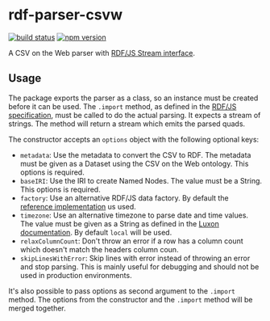 # rdf-parser-csvw

[![build status](https://img.shields.io/github/actions/workflow/status/rdf-ext/rdf-parser-csvw/test.yaml?branch=master)](https://github.com/rdf-ext/rdf-parser-csvw/actions/workflows/test.yaml)
[![npm version](https://img.shields.io/npm/v/rdf-parser-csvw.svg)](https://www.npmjs.com/package/rdf-parser-csvw)

A CSV on the Web parser with [RDF/JS Stream interface](https://github.com/rdfjs/representation-task-force/).

## Usage

The package exports the parser as a class, so an instance must be created before it can be used.
The `.import` method, as defined in the [RDF/JS specification](http://rdf.js.org/#sink-interface), must be called to do the actual parsing.
It expects a stream of strings.
The method will return a stream which emits the parsed quads.

The constructor accepts an `options` object with the following optional keys:

- `metadata`: Use the metadata to convert the CSV to RDF.
  The metadata must be given as a Dataset using the CSV on the Web ontology.
  This options is required.
- `baseIRI`: Use the IRI to create Named Nodes.
  The value must be a String.
  This options is required.
- `factory`: Use an alternative RDF/JS data factory.
  By default the [reference implementation](https://github.com/rdfjs/data-model/) us used.
- `timezone`: Use an alternative timezone to parse date and time values.
  The value must be given as a String as defined in the [Luxon documentation](https://moment.github.io/luxon/docs/manual/zones.html#specifying-a-zone).
  By default `local` will be used.
- `relaxColumnCount`: Don't throw an error if a row has a column count which doesn't match the headers column coun.
- `skipLinesWithError`: Skip lines with error instead of throwing an error and stop parsing.
  This is mainly useful for debugging and should not be used in production environments.

It's also possible to pass options as second argument to the `.import` method.
The options from the constructor and the `.import` method will be merged together.
